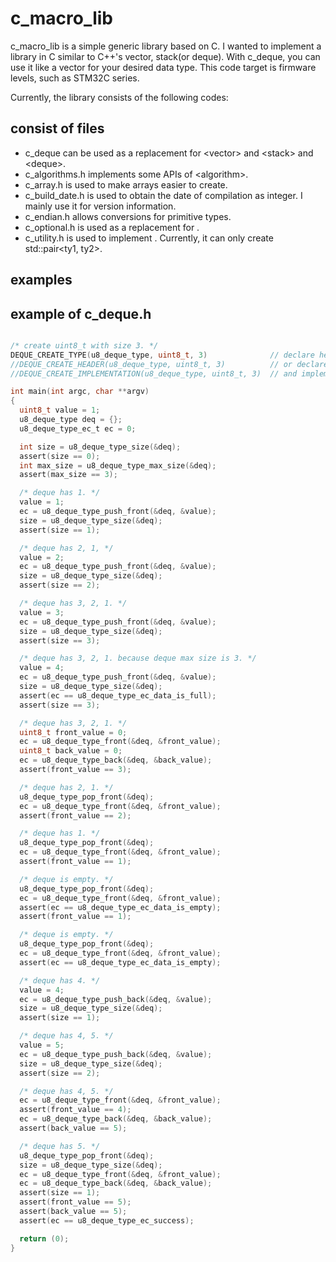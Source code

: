 # c_macro_lib
c_macro_lib is a simple generic library based on C. I wanted to implement a library in C similar to C++'s vector, stack(or deque). With c_deque, you can use it like a vector for your desired data type. This code target is firmware levels, such as STM32C series.

Currently, the library consists of the following codes:

## consist of files
- c_deque can be used as a replacement for \<vector> and \<stack> and \<deque>.
- c_algorithms.h implements some APIs of \<algorithm>. 
- c_array.h is used to make arrays easier to create.
- c_build_date.h is used to obtain the date of compilation as integer. I mainly use it for version information.
- c_endian.h allows conversions for primitive types.
- c_optional.h is used as a replacement for <optional>.
- c_utility.h is used to implement <utility>. Currently, it can only create std::pair<ty1, ty2>.

## examples
## example of c_deque.h
```c

/* create uint8_t with size 3. */
DEQUE_CREATE_TYPE(u8_deque_type, uint8_t, 3)              // declare header and implementation in c
//DEQUE_CREATE_HEADER(u8_deque_type, uint8_t, 3)          // or declare seperately: for .h file
//DEQUE_CREATE_IMPLEMENTATION(u8_deque_type, uint8_t, 3)  // and implementation: for .c(cpp) file

int main(int argc, char **argv)
{
  uint8_t value = 1;
  u8_deque_type deq = {};
  u8_deque_type_ec_t ec = 0;

  int size = u8_deque_type_size(&deq);
  assert(size == 0);
  int max_size = u8_deque_type_max_size(&deq);
  assert(max_size == 3);

  /* deque has 1. */
  value = 1;
  ec = u8_deque_type_push_front(&deq, &value);
  size = u8_deque_type_size(&deq);
  assert(size == 1);

  /* deque has 2, 1, */
  value = 2;
  ec = u8_deque_type_push_front(&deq, &value);
  size = u8_deque_type_size(&deq);
  assert(size == 2);

  /* deque has 3, 2, 1. */
  value = 3;
  ec = u8_deque_type_push_front(&deq, &value);
  size = u8_deque_type_size(&deq);
  assert(size == 3);

  /* deque has 3, 2, 1. because deque max size is 3. */
  value = 4;
  ec = u8_deque_type_push_front(&deq, &value);
  size = u8_deque_type_size(&deq);
  assert(ec == u8_deque_type_ec_data_is_full);
  assert(size == 3);

  /* deque has 3, 2, 1. */
  uint8_t front_value = 0;
  ec = u8_deque_type_front(&deq, &front_value);
  uint8_t back_value = 0;
  ec = u8_deque_type_back(&deq, &back_value);
  assert(front_value == 3);

  /* deque has 2, 1. */
  u8_deque_type_pop_front(&deq);
  ec = u8_deque_type_front(&deq, &front_value);
  assert(front_value == 2);

  /* deque has 1. */
  u8_deque_type_pop_front(&deq);
  ec = u8_deque_type_front(&deq, &front_value);
  assert(front_value == 1);

  /* deque is empty. */
  u8_deque_type_pop_front(&deq);
  ec = u8_deque_type_front(&deq, &front_value);
  assert(ec == u8_deque_type_ec_data_is_empty);
  assert(front_value == 1);

  /* deque is empty. */
  u8_deque_type_pop_front(&deq);
  ec = u8_deque_type_front(&deq, &front_value);
  assert(ec == u8_deque_type_ec_data_is_empty);

  /* deque has 4. */
  value = 4;
  ec = u8_deque_type_push_back(&deq, &value);
  size = u8_deque_type_size(&deq);
  assert(size == 1);

  /* deque has 4, 5. */
  value = 5;
  ec = u8_deque_type_push_back(&deq, &value);
  size = u8_deque_type_size(&deq);
  assert(size == 2);

  /* deque has 4, 5. */
  ec = u8_deque_type_front(&deq, &front_value);
  assert(front_value == 4);
  ec = u8_deque_type_back(&deq, &back_value);
  assert(back_value == 5);

  /* deque has 5. */
  u8_deque_type_pop_front(&deq);
  size = u8_deque_type_size(&deq);
  ec = u8_deque_type_front(&deq, &front_value);
  ec = u8_deque_type_back(&deq, &back_value);
  assert(size == 1);
  assert(front_value == 5);
  assert(back_value == 5);
  assert(ec == u8_deque_type_ec_success);

  return (0);
}
```